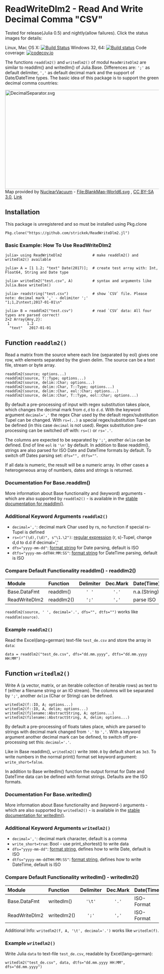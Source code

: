# ReadWriteDlm2 - Read And Write Decimal Comma "CSV"
Tested for release(Julia 0.5) and nightly(allow failures). Click the status images for details:

Linux, Mac OS X: [![Build Status](https://travis-ci.org/strickek/ReadWriteDlm2.jl.svg?branch=master)](https://travis-ci.org/strickek/ReadWriteDlm2.jl)    Windows 32, 64: [![Build status](https://ci.appveyor.com/api/projects/status/ojv8nnuw63kh9yba/branch/master?svg=true)](https://ci.appveyor.com/project/strickek/readwritedlm2-jl/branch/master)    Code coverage: [![codecov.io](http://codecov.io/github/strickek/ReadWriteDlm2.jl/coverage.svg?branch=master)](http://codecov.io/github/strickek/ReadWriteDlm2.jl?branch=master)

The functions `readdlm2()` and `writedlm2()` of modul `ReadWriteDlm2` are similar to readdlm() and writedlm() of Julia.Base.  Differences are: `';'` as default delimiter, `','` as default decimal mark and the support of Date/DateTime types. The basic idea of this package is to support the green decimal comma countries:

<p><a href="https://commons.wikimedia.org/wiki/File:DecimalSeparator.svg#/media/File:DecimalSeparator.svg"><img src="https://upload.wikimedia.org/wikipedia/commons/a/a8/DecimalSeparator.svg" alt="DecimalSeparator.svg" height="325" width="640"></a><br>Map provided by <a href="//commons.wikimedia.org/wiki/User:NuclearVacuum" title="User:NuclearVacuum">NuclearVacuum</a> - <a href="//commons.wikimedia.org/wiki/File:BlankMap-World6.svg" title="File:BlankMap-World6.svg">File:BlankMap-World6.svg</a>
, <a href="http://creativecommons.org/licenses/by-sa/3.0" title="Creative Commons Attribution-Share Alike 3.0">CC BY-SA 3.0</a>, <a href="https://commons.wikimedia.org/w/index.php?curid=10843055">Link</a></p>

## Installation

This package is unregistered and so must be installed using Pkg.clone

    Pkg.clone("https://github.com/strickek/ReadWriteDlm2.jl")
    
### Basic Example: How To Use ReadWriteDlm2

```
julia> using ReadWriteDlm2              # make readdlm2() and writedlm2() available

julia> A = [1 1.2; "text" Date(2017)];  # create test array with: Int, Float64, String and Date type

julia> writedlm2("test.csv", A)         # syntax and arguments like Julia.Base writedlm()

julia> readstring("test.csv")           # show `CSV` file. Please note: decimal mark ',' - delimiter ';'
"1;1,2\ntext;2017-01-01\n"

julia> B = readdlm2("test.csv")         # read `CSV` data: All four types are parsed correct!
2×2 Array{Any,2}:
 1        1.2
  "text"   2017-01-01
```

## Function `readdlm2()`
Read a matrix from the source where each line (separated by eol) gives one row, with
elements separated by the given delim. The source can be a text file, stream or byte array. 

    readdlm2(source; options...)
    readdlm2(source, T::Type; options...)
    readdlm2(source, delim::Char; options...)
    readdlm2(source, delim::Char, T::Type; options...)
    readdlm2(source, delim::Char, eol::Char; options...)
    readdlm2(source, delim::Char, T::Type, eol::Char; options...)

By default a pre-processing of input with regex substitution takes place, which
changes the decimal mark from `d,d` to `d.d`. With the keyword argument `decimal=','`
the regex Char used by the default regex/substitution Tupel can be changed. With `rs=(..)`
a special regex/substitution Tupel can be defined (in this case `decimal` is not used).
Regex substitution pre-processing can be switched off with: `rs=()` or `rs='.'`.

The columns are expected to be separated by `';'`, another `delim`
can be defined. End of line `eol` is `'\n'` by default. In addition
to Base readdlm(), strings are also parsed for ISO Date and DateTime formats
by default. To switch off Dates parsing set: `dfs="", dtfs=""`.

If all data is numeric, the result will be a numeric array. In other cases
a heterogeneous array of numbers, dates and strings is returned.

### Documentation For Base.readdlm() 
More information about Base functionality and (keyword) arguments - which are also 
supported by `readdlm2()` - is available in the 
[stable documentation for readdlm()](http://docs.julialang.org/en/stable/stdlib/io-network/?highlight=readdlm#Base.readdlm). 

### Additional Keyword Arguments `readdlm2()`
* `decimal=','`: decimal mark Char used by rs, no function if special rs-Tupel is defined
* `rs=(r"(\d),(\d)", s"\1.\2")`: [regular expression](http://docs.julialang.org/en/stable/manual/strings/?highlight=regular%20expressions#regular-expressions) (r, s)-Tupel, change d,d to d.d if decimal=','
* `dfs="yyyy-mm-dd"`: [format string](http://docs.julialang.org/en/stable/stdlib/dates/#man-date-parsing) for Date parsing, default is ISO
* `dtfs="yyyy-mm-ddTHH:MM:SS"`: [format string](http://docs.julialang.org/en/stable/stdlib/dates/#man-date-parsing) for DateTime parsing, default is ISO

### Compare Default Functionality readdlm() - readdlm2()
| Module        | Function               | Delimiter| Dec.Mark | Date(Time)   |
|:------------- |:---------------------- |:--------:|:--------:|:------------ |
| Base.DataFmt  | readdlm()              |`' '`     |`'.'`     | n.a.(String) |
| ReadWriteDlm2 | readdlm2()             |`';'`     |`','`     | parse ISO    |

`readdlm2(source, ' ', decimal='.', dfs="", dtfs="")` works like `readdlm(source)`.

### Example `readdlm2()`
Read the Excel(lang=german) text-file `test_de.csv` and store the array in `data`:

    data = readdlm2("test_de.csv", dfs="dd.mm.yyyy", dtfs="dd.mm.yyyy HH:MM")



## Function `writedlm2()`
Write A (a vector, matrix, or an iterable collection of iterable rows) as text to f 
(either a filename string or an IO stream). The columns will be separated by `';'`,
another `delim` (Char or String) can be defined.

    writedlm2(f::IO, A; options...)
    writedlm2(f::IO, A, delim; options...)
    writedlm2(filename::AbstractString, A; options...)
    writedlm2(filename::AbstractString, A, delim; options...)

By default a pre-processing of floats takes place, which are parsed to strings
with decimal mark changed from `'.'` to `','`. With a keyword argument
another decimal mark can be defined, to switch off pre-processing set this: `decimal='.'`.

Like in Base readdlm(), `writedlm2()` write `3000.0` by default short as `3e3`. To write 
numbers in the normal print() format set keyword argument: `write_short=false`.

In addition to Base writedlm() function the output format for Date and DateTime 
data can be defined with format strings. Defaults are the ISO formats.

### Documentation For Base.writedlm()
More information about Base functionality and (keyword-) arguments - which are also 
supported by `writedlm2()` - is available in the 
[stable documentation for writedlm()](http://docs.julialang.org/en/stable/stdlib/io-network/?highlight=writedlm#Base.writedlm).

### Additional Keyword Arguments `writedlm2()`
* `decimal=','`: decimal mark character, default is a comma
* `write_short=true`: Bool - use print_shortest() to write data
* `dfs="yyyy-mm-dd"`: [format string](http://docs.julialang.org/en/stable/stdlib/dates/#man-date-formatting), defines how to write Date, default is ISO
* `dtfs="yyyy-mm-ddTHH:MM:SS"`: [format string](http://docs.julialang.org/en/stable/stdlib/dates/#man-date-formatting), defines how to write DateTime, default is ISO

### Compare Default Functionality writedlm() - writedlm2()
| Module        | Function           | Delimiter| Dec.Mark | Date(Time) |
|:------------- |:------------------ |:--------:|:--------:|:---------- |
| Base.DataFmt  | writedlm()         |`'\t'`    |`'.'`     | ISO-Format |
| ReadWriteDlm2 | writedlm2()        |`';'`     |`','`     | ISO-Format |

Additional Info: `writedlm2(f, A, '\t', decimal='.')` works like `writedlm(f)`.

### Example `writedlm2()`
Write Julia `data` to text-file `test_de.csv`, readable by Excel(lang=german):

    writedlm2("test_de.csv", data, dtfs="dd.mm.yyyy HH:MM", dfs="dd.mm.yyyy")
    
